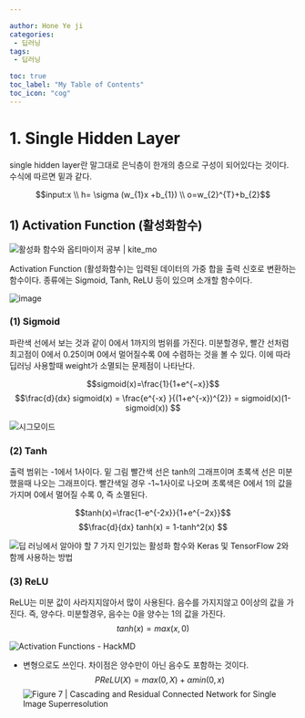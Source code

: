 ```yaml
---

author: Hone Ye ji
categories: 
 - 딥러닝
tags: 
 - 딥러닝

toc: true
toc_label: "My Table of Contents"
toc_icon: "cog"
---
```


# 1. Single Hidden Layer


single hidden layer란 말그대로 은닉층이 한개의 층으로 구성이 되어있다는 것이다.  수식에 따르면 밑과 같다. 

$$input:x \\  h= \sigma (w_{1}x +b_{1}) \\  o=w_{2}^{T}+b_{2}$$

## 1) Activation Function (활성화함수)
![활성화 함수와 옵티마이저 공부 | kite_mo](https://wikidocs.net/images/page/60683/simple-neural-network.png)

Activation Function (활성화함수)는 입력된 데이터의 가중 합을 출력 신호로 변환하는 함수이다. 종류에는 Sigmoid, Tanh, ReLU 등이 있으며 소개할 함수이다.

![image](https://user-images.githubusercontent.com/45659433/142157395-23d87ce1-cd6e-43f3-8cf3-e9ac07ed9ba9.png)


### (1) Sigmoid
파란색 선에서 보는 것과 같이 0에서 1까지의 범위를 가진다.  미분할경우, 빨간 선처럼 최고점이 0에서 0.25이며 0에서 멀어질수록 0에 수렴하는 것을 볼 수 있다. 이에 따라 딥러닝 사용할때 weight가 소멸되는 문제점이 나타난다.

$$sigmoid(x)=\frac{1}{1+e^{−x}}$$
$$\frac{d}{dx} sigmoid(x) = \frac{e^{-x} }{(1+e^{-x})^{2}} = sigmoid(x)(1-sigmoid(x)) $$


![시그모이드](https://miro.medium.com/max/2400/1*6A3A_rt4YmumHusvTvVTxw.png)

### (2) Tanh
출력 범위는 -1에서 1사이다.  밑 그림 빨간색 선은  tanh의 그래프이며 초록색 선은 미분했을때 나오는 그래프이다. 빨간색일 경우 -1~1사이로 나오며 초록색은 0에서 1의 값을 가지며 0에서 멀어질 수록 0, 즉 소멸된다.

$$tanh(x)=\frac{1-e^{-2x}}{1+e^{−2x}}$$
$$\frac{d}{dx} tanh(x) = 1-tanh^2(x) $$

![딥 러닝에서 알아야 할 7 가지 인기있는 활성화 함수와 Keras 및 TensorFlow 2와 함께 사용하는 방법](https://lh5.googleusercontent.com/S38UqpWR7-FjF5wPFWgvnaccIWMieP5lDJZFE5v2-0Sl8PlX6-5uglLxDtzzPuxHxaUEAStV0O41fgNan9Z_590hY9y71X-bEfTifVsdhJKrr2LEXLocQtiMNDFLjF6COLuKsqYh)

### (3) ReLU
ReLU는 미분 값이 사라지지않아서 많이 사용된다. 음수를 가지지않고 0이상의 값을 가진다. 즉, 양수다. 미분할경우, 음수는 0을 양수는 1의 값을 가진다.
$$tanh(x)=max(x,0) $$

![Activation Functions - HackMD](https://i.imgur.com/Rdsu9wG.png)

+ 변형으로도 쓰인다. 차이점은 양수만이 아닌 음수도 포함하는 것이다.
	$$PReLU(X) =max(0,X)+\alpha min(0,x)$$
	![Figure 7 | Cascading and Residual Connected Network for Single Image  Superresolution](https://static-01.hindawi.com/articles/wcmc/volume-2021/5579090/figures/5579090.fig.007.svgz)
<!--stackedit_data:
eyJoaXN0b3J5IjpbMjExNDE5ODg0MCwtMTg5NDM1MzQ1Myw3ND
g3NjM4M119
-->

